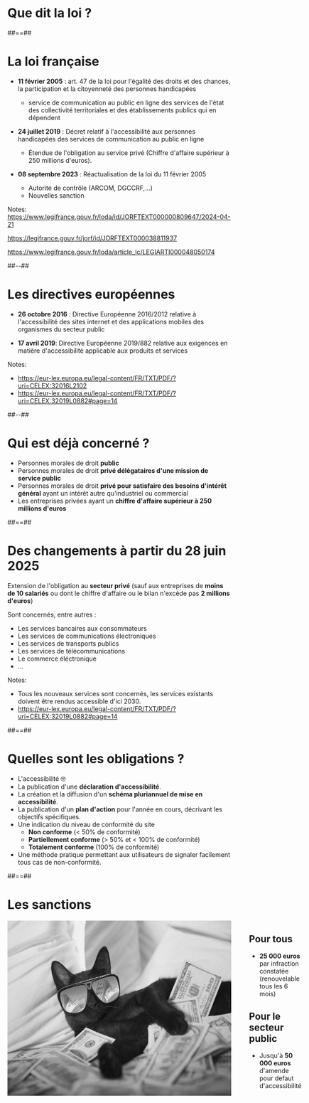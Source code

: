 <!-- .slide: class="transition" -->

# Que dit la loi ?

##==##

<!-- .slide -->
# La loi française

- **11 février 2005** : art. 47 de la loi pour l'égalité des droits et des chances, la participation et la citoyenneté des personnes handicapées
  - service de communication au public en ligne des services de l'état des collectivité territoriales et des établissements publics qui en dépendent

- **24 juillet 2019** : Décret relatif à l'accessibilité aux personnes handicapées des services de communication au public en ligne
  - Étendue de l'obligation au service privé (Chiffre d'affaire supérieur à 250 millions d'euros).

- **08 septembre 2023** : Réactualisation de la loi du 11 février 2005
  - Autorité de contrôle (ARCOM, DGCCRF,...)
  - Nouvelles sanction

Notes:
https://www.legifrance.gouv.fr/loda/id/JORFTEXT000000809647/2024-04-21

https://legifrance.gouv.fr/jorf/id/JORFTEXT000038811937

https://www.legifrance.gouv.fr/loda/article_lc/LEGIARTI000048050174

##--##

# Les directives européennes

- **26 octobre 2016** : Directive Européenne 2016/2012 relative à l'accessibilité des sites internet et des applications mobiles des organismes du secteur public


- **17 avril 2019**: Directive Européenne 2019/882 relative aux exigences en matière d'accessibilité applicable aux produits et services

Notes:
- https://eur-lex.europa.eu/legal-content/FR/TXT/PDF/?uri=CELEX:32016L2102
- https://eur-lex.europa.eu/legal-content/FR/TXT/PDF/?uri=CELEX:32019L0882#page=14

##--##

# Qui est déjà concerné ?

- Personnes morales de droit **public**
- Personnes morales de droit **privé délégataires d'une mission de service public**
- Personnes morales de droit **privé pour satisfaire des besoins d'intérêt général** ayant un intérêt autre qu'industriel ou commercial
- Les entreprises privées ayant un **chiffre d'affaire supérieur à 250 millions d'euros**

##==##

# Des changements à partir du 28 juin 2025

Extension de l'obligation au **secteur privé** (sauf aux entreprises de **moins de 10 salariés** ou dont le chiffre d'affaire ou le bilan n'excède pas **2 millions d'euros**)

Sont concernés, entre autres :
- Les services bancaires aux consommateurs
- Les services de communications électroniques
- Les services de transports publics
- Les services de télécommunications
- Le commerce éléctronique
- ...

Notes:
- Tous les nouveaux services sont concernés, les services existants doivent être rendus accessible d'ici 2030.
- https://eur-lex.europa.eu/legal-content/FR/TXT/PDF/?uri=CELEX:32019L0882#page=14

##==##
# Quelles sont les obligations ?

- L'accessibilité 🤓
- La publication d'une **déclaration d'accessibilité**.
- La création et la diffusion d'un **schéma pluriannuel de mise en accessibilité**.
- La publication d'un **plan d'action** pour l'année en cours, décrivant les objectifs spécifiques.
- Une indication du niveau de conformité du site
  - **Non conforme** (< 50% de conformité)
  - **Partiellement conforme** (> 50% et < 100% de conformité)
  - **Totalement conforme** (100% de conformité)
- Une méthode pratique permettant aux utilisateurs de signaler facilement tous cas de non-conformité.

##==##
# Les sanctions

<div style="display: flex; justify-content: space-between; gap: 40px;">
<img src="./images/cat-money.jpeg" alt="chat avec des lunettes de soleil dormant sur un tapis de billets">

<div>

## Pour tous
<!-- .element: style="margin-bottom: 20px" -->
- **25 000 euros** par infraction constatée (renouvelable tous les 6 mois)

<!-- .element: style="margin-bottom: 40px" -->

## Pour le secteur public
<!-- .element: style="margin-bottom: 20px" -->
- Jusqu'à **50 000 euros** d'amende pour defaut d'accessibilité
</div>
</div>



